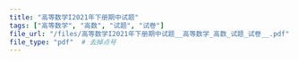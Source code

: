 ```yaml
---
title: "高等数学I2021年下册期中试题"
tags: ["高等数学", "高数", "试题", "试卷"]
file_url: "/files/高等数学I2021年下册期中试题__高等数学_高数_试题_试卷__.pdf"
file_type: "pdf"  # 去掉点号
---
```




<!-- 文件类型: .pdf -->
<!-- 文件图标: 📄 -->
